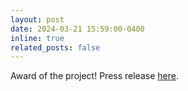 ```yaml
---
layout: post
date: 2024-03-21 15:59:00-0400
inline: true
related_posts: false
---
```


Award of the project! Press release [here](http://ained.nl/en/vijf-nieuwe-toekenningen-ained-fellowship-grants-voor-behoud-ai-talent-voor-nederland/).
